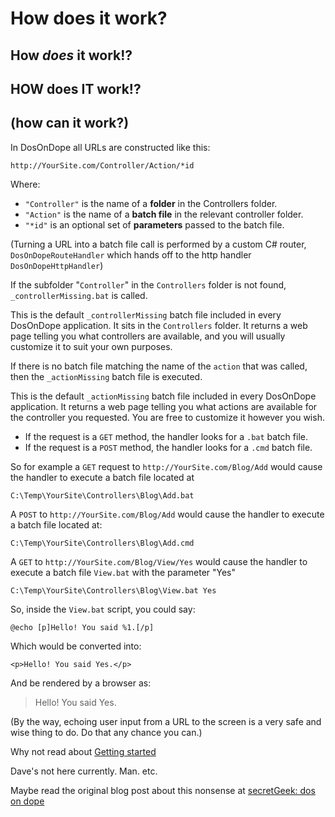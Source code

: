 # How does it work? 
## How *does* it work!?
## HOW does IT work!?
## (how can it work?)

In DosOnDope all URLs are constructed like this:

`http://YourSite.com/Controller/Action/*id`

Where:

 * `"Controller"` is the name of a **folder** in the Controllers folder.
 * `"Action"` is the name of a **batch file** in the relevant controller folder.
 * `"*id"` is an optional set of **parameters** passed to the batch file.

(Turning a URL into a batch file call is performed by a custom C# router, `DosOnDopeRouteHandler` which hands off to the http handler `DosOnDopeHttpHandler`)

If the subfolder "`Controller`" in the `Controllers` folder is not found, `_controllerMissing.bat` is called.

This is the default `_controllerMissing` batch file included in every DosOnDope application. It sits in the `Controllers` folder. It returns a web page telling you what controllers are available, and you will usually customize it to suit your own purposes.

If there is no batch file matching the name of the `action` that was called, then the `_actionMissing` batch file is executed.

This is the default `_actionMissing` batch file included in every DosOnDope application. It returns a web page telling you what actions are available for the controller you requested. You are free to customize it however you wish.

* If the request is a `GET` method, the handler looks for a `.bat` batch file.
* If the request is a `POST` method, the handler looks for a `.cmd` batch file. 

So for example a `GET` request to `http://YourSite.com/Blog/Add` would cause the handler to execute a batch file located at

	C:\Temp\YourSite\Controllers\Blog\Add.bat

A `POST` to `http://YourSite.com/Blog/Add` would cause the handler to execute a batch file located at:

	C:\Temp\YourSite\Controllers\Blog\Add.cmd

A `GET` to `http://YourSite.com/Blog/View/Yes` would cause the handler to execute a batch file `View.bat` with the parameter "Yes"

	C:\Temp\YourSite\Controllers\Blog\View.bat Yes

So, inside the `View.bat` script, you could say:

	@echo [p]Hello! You said %1.[/p]
Which would be converted into:

	<p>Hello! You said Yes.</p>

And be rendered by a browser as:

> Hello! You said Yes.

(By the way, echoing user input from a URL to the screen is a very safe and wise thing to do. Do that any chance you can.)

Why not read about [Getting started](GettingStarted.md)

Dave's not here currently. Man. etc.

Maybe read the original blog post about this nonsense at [secretGeek: dos on dope](http://secretgeek.net/dod_intro)

